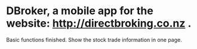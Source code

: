 # DBroker, a mobile app for the website: http://directbroking.co.nz .
Basic functions finished. Show the stock trade information in one page.
